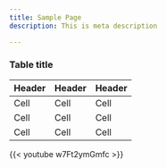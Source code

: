 ```yaml
---
title: Sample Page
description: This is meta description

---
```


### Table title

| Header | Header | Header |
| --- | --- | --- |
| Cell | Cell | Cell |
| Cell | Cell | Cell |
| Cell | Cell | Cell |

{{< youtube w7Ft2ymGmfc >}}